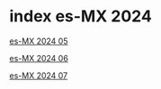 # index es-MX 2024

<a href="./05">es-MX 2024 05</a>

<a href="./06">es-MX 2024 06</a>

<a href="./07">es-MX 2024 07</a>
